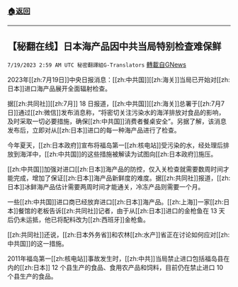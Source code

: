 ###  [:house:返回](README.md)
---


## 【秘翻在线】日本海产品因中共当局特别检查难保鲜
`7/19/2023 2:59 AM UTC 秘密翻譯組G-Translators` [轉載自GNews](https://gnews.org/articles/1470666)

2023年[[zh:7月19日]]中央日报消息：[[zh:中共国]][[zh:海关]]当局已开始对[[zh:日本]]进口海产品展开全面辐射检查。

据[[zh:共同社]][[zh:7月]] 18 日报道，[[zh:中共国]][[zh:海关]]总署于[[zh:7月7日]]通过[[zh:微信]]发布消息称，“将密切关注污染水的海洋排放对食品的影响，及时采取一切必要措施，确保[[zh:中共国]]消费者餐桌安全”。另据了解，该消息发布后，立即对从[[zh:日本]]进口的每一种海产品进行了检查。

今年夏天，[[zh:日本政府]]宣布将福岛第一[[zh:核电站]]受污染的水，经处理后排放到海洋中，[[zh:中共国]]的这些措施被解读为试图向[[zh:日本政府]]施压。

[[zh:中共国]]加强对进口[[zh:日本]]海产品的防控，仅入关检查就需要数周时间才能完成，增加了保证[[zh:日本]]海产品新鲜度的难度。据[[zh:共同社]]报道，[[zh:日本]]冰鲜海产品估计需要两周时间才能通关，冷冻产品则需要一个月。

一些[[zh:中共国]]进口商已经放弃进口[[zh:日本]]海产品。[[zh:上海]]一家[[zh:日本]]餐馆的老板告诉[[zh:共同社]]记者，由于从[[zh:日本]]进口的金枪鱼在 13 天后仍未运抵，他已将配料改为[[zh:西班牙]]金枪鱼。

[[zh:共同社]]还说，[[zh:日本外务省]]和农林[[zh:水产]]省正在讨论如何应对[[zh:中共国]]的这一措施。

2011年福岛第一[[zh:核电站]]事故发生时，[[zh:中共]]当局禁止进口包括福岛县在内的[[zh:日本]] 12 个县生产的食品、食用农产品和饲料，目前仍在禁止进口 10 个县生产的食品。
